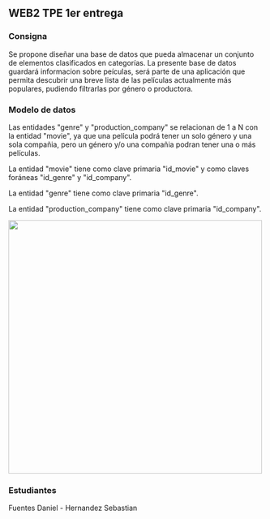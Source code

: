 ## WEB2 TPE 1er entrega
### Consigna
Se propone diseñar una base de datos que pueda almacenar un conjunto de elementos clasificados en categorías.
La presente base de datos guardará informacion sobre peículas, será parte de una aplicación que permita descubrir una breve lista de las películas actualmente más populares, pudiendo filtrarlas por género o productora.

### Modelo de datos
Las entidades "genre" y "production_company" se relacionan de 1 a N con la entidad "movie", ya que una película podrá tener un solo género y una sola compañia, pero un género y/o una compañia podran tener una o más películas.

La entidad "movie" tiene como clave primaria "id_movie" y como claves foráneas "id_genre" y "id_company".

La entidad "genre" tiene como clave primaria "id_genre".

La entidad "production_company" tiene como clave primaria "id_company".

<img width="500" src="https://github.com/user-attachments/assets/5b8a648e-a547-400f-bef7-392e9e7a10d4">

### Estudiantes
Fuentes Daniel - Hernandez Sebastian